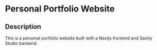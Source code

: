 # Personal Portfolio Website

## Description

This is a personal portfolio website built with a Nextjs frontend and Sanity Studio backend.
